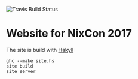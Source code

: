 ![Travis Build Status](https://travis-ci.org/cko/nixcon2017.svg?branch=master)

# Website for NixCon 2017

The site is build with [Hakyll](https://jaspervdj.be/hakyll/)


    ghc --make site.hs
    site build
    site server
